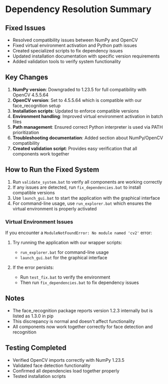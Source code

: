 # Dependency Resolution Summary

## Fixed Issues

- Resolved compatibility issues between NumPy and OpenCV
- Fixed virtual environment activation and Python path issues
- Created specialized scripts to fix dependency issues
- Updated installation documentation with specific version requirements
- Added validation tools to verify system functionality

## Key Changes

1. **NumPy version**: Downgraded to 1.23.5 for full compatibility with OpenCV 4.5.5.64
2. **OpenCV version**: Set to 4.5.5.64 which is compatible with our face_recognition setup
3. **Installation scripts**: Updated to enforce compatible versions
4. **Environment handling**: Improved virtual environment activation in batch files
5. **Path management**: Ensured correct Python interpreter is used via PATH prioritization
6. **Troubleshooting documentation**: Added section about NumPy/OpenCV compatibility
7. **Created validation script**: Provides easy verification that all components work together

## How to Run the Fixed System

1. Run `validate_system.bat` to verify all components are working correctly
2. If any issues are detected, run `fix_dependencies.bat` to install compatible versions
3. Use `launch_gui.bat` to start the application with the graphical interface
4. For command-line usage, use `run_explorer.bat` which ensures the virtual environment is properly activated

### Virtual Environment Issues

If you encounter a `ModuleNotFoundError: No module named 'cv2'` error:

1. Try running the application with our wrapper scripts:
   - `run_explorer.bat` for command-line usage
   - `launch_gui.bat` for the graphical interface

2. If the error persists:
   - Run `test_fix.bat` to verify the environment
   - Then run `fix_dependencies.bat` to fix dependency issues

## Notes

- The face_recognition package reports version 1.2.3 internally but is listed as 1.3.0 in pip
- This discrepancy is normal and doesn't affect functionality
- All components now work together correctly for face detection and recognition

## Testing Completed

- Verified OpenCV imports correctly with NumPy 1.23.5
- Validated face detection functionality
- Confirmed all dependencies load together properly
- Tested installation scripts
